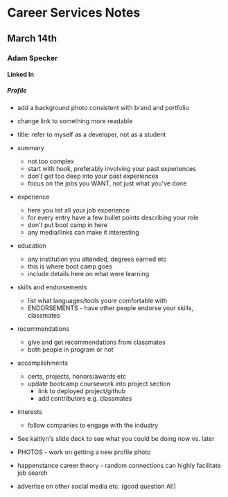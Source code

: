 # Career Services Notes
## March 14th
### Adam Specker

#### Linked In
##### Profile
* add a background photo consistent with brand and portfolio
* change link to something more readable
* title: refer to myself as a developer, not as a student
* summary
    * not too complex
    * start with hook, preferably involving your past experiences
    * don't get too deep into your past experiences
    * focus on the jobs you WANT, not just what you've done
* experience
    * here you list all your job experience
    * for every entry have a few bullet points describing your role
    * don't put boot camp in here
    * any media/links can make it interesting
* education
    * any institution you attended, degrees earned etc
    * this is where boot camp goes
    * include details here on what were learning
* skills and endorsements
    * list what languages/tools youre comfortable with
    * ENDORSEMENTS - have other people endorse your skills, classmates
* recommendations
    * give and get recommendations from classmates
    * both people in program or not
* accomplishments
    * certs, projects, honors/awards etc
    * update bootcamp coursework into project section
        * link to deployed project/github
        * add contributors e.g. classmates
* interests
    * follow companies to engage with the industry

* See kaitlyn's slide deck to see what you could be doing now vs. later
* PHOTOS - work on getting a new profile photo
* happenstance career theory - random connections can highly facilitate job search
* advertise on other social media etc. (good question Al!)